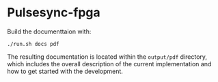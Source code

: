 # Pulsesync-fpga

Build the documenttaion with:

```
./run.sh docs pdf
```

The resulting documentation is located within the `output/pdf` directory, which includes the overall description of the current implementation and how to get started with the development.
